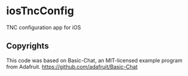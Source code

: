 # iosTncConfig
TNC configuration app for iOS

## Copyrights
This code was based on Basic-Chat, an MIT-licensed example program from Adafruit.
https://github.com/adafruit/Basic-Chat

